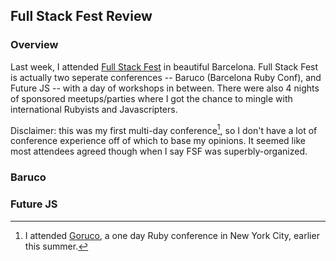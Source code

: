 ## Full Stack Fest Review

### Overview

Last week, I attended [Full Stack Fest](http://fullstackfest.com/) in beautiful Barcelona. Full Stack Fest is actually two seperate conferences -- Baruco (Barcelona Ruby Conf), and Future JS -- with a day of workshops in between. There were also 4 nights of sponsored meetups/parties where I got the chance to mingle with international Rubyists and Javascripters.

Disclaimer: this was my first multi-day conference[^fn-1], so I don't have a lot of conference experience off of which to base my opinions. It seemed like most attendees agreed though when I say FSF was superbly-organized.

### Baruco

### Future JS


[^fn-1]: I attended [Goruco](http://goruco.com/), a one day Ruby conference in New York City, earlier this summer.